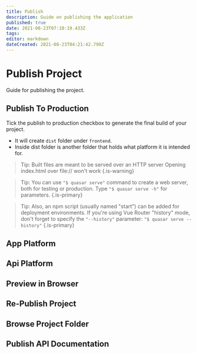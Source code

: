 ```yaml
---
title: Publish
description: Guide on publishing the application
published: true
date: 2021-08-23T07:10:19.433Z
tags: 
editor: markdown
dateCreated: 2021-08-23T04:21:42.799Z
---
```


# Publish Project
Guide for publishing the project.

## Publish To Production
Tick the publish to production checkbox to generate the final build of your project.
- It will create `dist` folder under `frontend`.
- Inside dist folder is another folder that holds what platform it is intended for.

>  Tip: 
Built files are meant to be served over an HTTP server
Opening index.html over file:// won't work
{.is-warning}

> Tip: 
You can use `"$ quasar serve"` command to create a web server, both for testing or production. Type `"$ quasar serve -h"` for parameters. 
{.is-primary}

> Tip: 
Also, an npm script (usually named "start") can be added for deployment environments. If you're using Vue Router "history" mode, don't forget to specify the `"--history"` parameter: 
`"$ quasar serve --history"`
{.is-primary}



## App Platform
## Api Platform
## Preview in Browser
## Re-Publish Project
## Browse Project Folder
## Publish API Documentation
